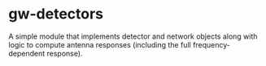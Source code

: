 # gw-detectors

A simple module that implements detector and network objects along with logic to compute antenna responses (including the full frequency-dependent response).